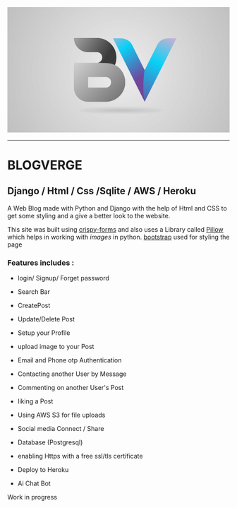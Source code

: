 ![Blogverge logo](https://github.com/Chandlerrrr/Blogverge/blob/master/staticfiles/blog/logo.png)

-------------------------------------------------------------------------------------------------


# BLOGVERGE

## Django / Html / Css /Sqlite / AWS / Heroku

A Web Blog made with Python and Django with the help of Html and CSS to get some styling and a give a better look to the website.

This site was built using [crispy-forms](https://django-crispy-forms.readthedocs.io/en/latest/) and also uses a Library called [Pillow](https://pypi.org/project/Pillow/) which helps in working with *images* in python.
[bootstrap](https://getbootstrap.com/docs/4.0/getting-started/introduction/#starter-template) used for styling the page 


### Features includes :

- login/ Signup/ Forget password

- Search Bar

- CreatePost

- Update/Delete Post

- Setup your Profile 

- upload image to your Post

- Email and Phone otp Authentication

- Contacting another User by Message

- Commenting on another User's Post

- liking a Post

- Using AWS S3 for file uploads

- Social media Connect / Share

- Database (Postgresql)

- enabling Https with a free ssl/tls certificate 

- Deploy to Heroku 

- Ai Chat Bot 


Work in progress 
